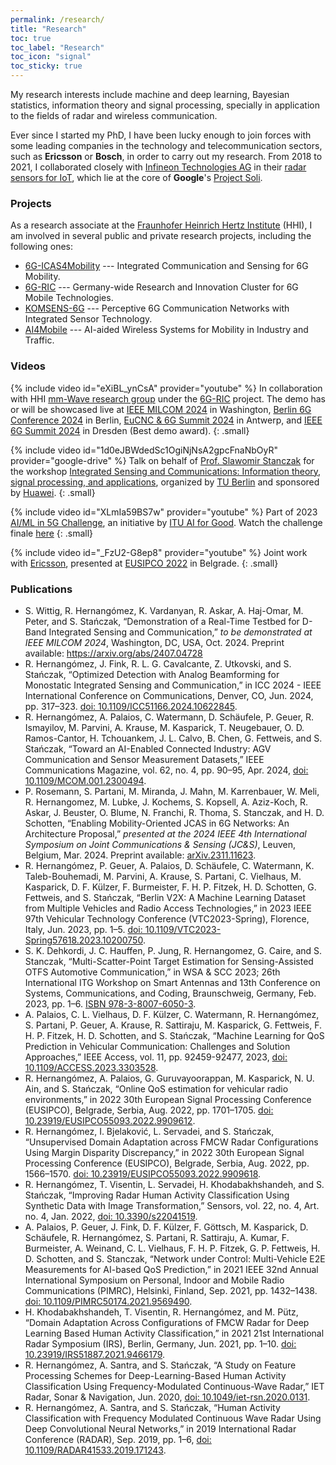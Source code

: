 ```yaml
---
permalink: /research/
title: "Research"
toc: true
toc_label: "Research"
toc_icon: "signal"
toc_sticky: true
---
```


My research interests include machine and deep learning,
Bayesian statistics, information theory and signal processing,
specially in application to the fields of radar and
wireless communication.

Ever since I started my PhD, I have been lucky enough to join forces with some
leading companies in the technology and telecommunication sectors,
such as **Ericsson** or **Bosch**,
in order to carry out my research.
From 2018 to 2021, I collaborated closely with
[Infineon Technologies AG](https://www.infineon.com/)
in their
[radar sensors for IoT](https://www.infineon.com/cms/en/product/promopages/60GHz/),
which lie at the core of **Google**'s
[Project Soli](https://atap.google.com/soli/).

### Projects

As a research associate at the
[Fraunhofer Heinrich Hertz Institute](https://www.hhi.fraunhofer.de/en) (HHI),
I am involved in several
public and private research projects, including the following ones:

* [6G-ICAS4Mobility](https://www.6g-icas4mobility.de/) --- Integrated Communication and Sensing for 6G Mobility.
* [6G-RIC](https://6g-ric.de) --- Germany-wide Research and Innovation Cluster for 6G Mobile Technologies.
* [KOMSENS-6G](https://www.komsens-6g.com/) --- Perceptive 6G Communication Networks with Integrated Sensor Technology.
* [AI4Mobile](https://www.ai4mobile.org/en/) ---
AI-aided Wireless Systems for Mobility in Industry and Traffic.

### Videos

{% include video id="eXiBL_ynCsA" provider="youtube" %}
In collaboration with HHI [mm-Wave research group](https://www.hhi.fraunhofer.de/en/departments/wn/research-groups/mm-wave.html) under the [6G-RIC](https://6g-ric.de) project. The demo has or will be showcased live
at [IEEE MILCOM 2024](https://milcom2024.ieee-milcom.org/) in Washington,
[Berlin 6G Conference 2024](https://www.6g-plattform.de/berlin-6g-conference/) in Berlin,
[EuCNC & 6G Summit 2024](https://www.eucnc.eu/2024) in Antwerp,
and [IEEE 6G Summit 2024](https://www.5gsummit.org/dresden-2024/) in Dresden (Best demo award).
{: .small}

{% include video id="1d0eJBWdedSc1OgiNjNsA2gpcFnaNbOyR" provider="google-drive" %}
Talk on behalf of [Prof. Slawomir Stanczak](https://www.tu.berlin/en/netit/prof-dr-ing-slawomir-stanczak)
for the workshop
[Integrated Sensing and Communications: Information theory, signal processing, and applications](https://commitworkshop.wixsite.com/workshop2024),
organized by [TU Berlin](https://www.tu.berlin/en/commit/)
and sponsored by [Huawei](https://www.huawei.com/eu/).
{: .small}

{% include video id="XLmIa59BS7w" provider="youtube" %}
Part of 2023 [AI/ML in 5G Challenge](https://aiforgood.itu.int/about-ai-for-good/aiml-in-5g-challenge/),
an initiative by [ITU AI for Good](https://aiforgood.itu.int/).
Watch the challenge finale [here](https://www.youtube.com/live/kvnc-hM7FaQ?si=iD2cg6QnFSX0mOFk&t=2802)
{: .small}

{% include video id="_FzU2-G8ep8" provider="youtube" %}
Joint work with [Ericsson](https://www.ericsson.com/en/about-us/company-facts/ericsson-worldwide/germany/eurolab),
presented at [EUSIPCO 2022](https://2022.eusipco.org/) in Belgrade.
{: .small}





### Publications

* S. Wittig, R. Hernangómez, K. Vardanyan, R. Askar, A. Haj-Omar, M. Peter, and S. Stańczak, “Demonstration of a Real-Time Testbed for D-Band Integrated Sensing and Communication,” _to be demonstrated at IEEE MILCOM 2024_, Washington, DC, USA, Oct. 2024. Preprint available: https://arxiv.org/abs/2407.04728
* R. Hernangómez, J. Fink, R. L. G. Cavalcante, Z. Utkovski, and S. Stańczak, “Optimized Detection with Analog Beamforming for Monostatic Integrated Sensing and Communication,” in ICC 2024 - IEEE International Conference on Communications, Denver, CO, Jun. 2024, pp. 317–323. [doi: 10.1109/ICC51166.2024.10622845](https://doi.org/10.1109/ICC51166.2024.10622845).
* R. Hernangómez, A. Palaios, C. Watermann, D. Schäufele, P. Geuer, R. Ismayilov, M. Parvini, A. Krause, M. Kasparick, T. Neugebauer, O. D. Ramos-Cantor, H. Tchouankem, J. L. Calvo, B. Chen, G. Fettweis, and S. Stańczak, “Toward an AI-Enabled Connected Industry: AGV Communication and Sensor Measurement Datasets,” IEEE Communications Magazine, vol. 62, no. 4, pp. 90–95, Apr. 2024, [doi: 10.1109/MCOM.001.2300494](https://doi.org/10.1109/MCOM.001.2300494).
* P. Rosemann, S. Partani, M. Miranda, J. Mahn, M. Karrenbauer, W. Meli, R. Hernangomez, M. Lubke, J. Kochems, S. Kopsell, A. Aziz-Koch, R. Askar, J. Beuster, O. Blume, N. Franchi, R. Thoma, S. Stanczak, and H. D. Schotten, “Enabling Mobility-Oriented JCAS in 6G Networks: An Architecture Proposal,”  _presented at the 2024 IEEE 4th International Symposium on Joint Communications & Sensing (JC&S)_, Leuven, Belgium, Mar. 2024. Preprint available: [arXiv.2311.11623](https://doi.org/10.48550/arXiv.2311.11623).
* R. Hernangómez, P. Geuer, A. Palaios, D. Schäufele, C. Watermann, K. Taleb-Bouhemadi,
M. Parvini, A. Krause, S. Partani, C. Vielhaus, M. Kasparick, D. F. Külzer,
F. Burmeister, F. H. P. Fitzek, H. D. Schotten, G. Fettweis, and S. Stańczak,
“Berlin V2X: A Machine Learning Dataset from Multiple Vehicles and Radio Access Technologies,” in 2023 IEEE 97th Vehicular Technology Conference (VTC2023-Spring), Florence, Italy, Jun. 2023, pp. 1–5. [doi: 10.1109/VTC2023-Spring57618.2023.10200750](https://doi.org/10.1109/VTC2023-Spring57618.2023.10200750).
* S. K. Dehkordi, J. C. Hauffen, P. Jung, R. Hernangomez, G. Caire, and S. Stanczak, “Multi-Scatter-Point Target Estimation for Sensing-Assisted OTFS Automotive Communication,”
in WSA & SCC 2023; 26th International ITG Workshop on Smart Antennas and 13th Conference on Systems, Communications, and Coding, Braunschweig, Germany, Feb. 2023, pp. 1–6. [ISBN 978-3-8007-6050-3](https://ieeexplore.ieee.org/abstract/document/10104578).
* A. Palaios, C. L. Vielhaus, D. F. Külzer, C. Watermann, R. Hernangómez,
S. Partani, P. Geuer, A. Krause, R. Sattiraju, M. Kasparick, G. Fettweis,
F. H. P. Fitzek, H. D. Schotten, and S. Stańczak, “Machine Learning for QoS Prediction in Vehicular Communication: Challenges and Solution Approaches,” IEEE Access, vol. 11, pp. 92459-92477, 2023, [doi: 10.1109/ACCESS.2023.3303528](https://doi.org/10.1109/ACCESS.2023.3303528).
* R. Hernangómez, A. Palaios, G. Guruvayoorappan, M. Kasparick, N. U. Ain, and S. Stańczak, “Online QoS estimation for vehicular radio environments,” in 2022 30th European Signal Processing Conference (EUSIPCO), Belgrade, Serbia, Aug. 2022, pp. 1701–1705. [doi: 10.23919/EUSIPCO55093.2022.9909612](https://doi.org/10.23919/EUSIPCO55093.2022.9909612).
* R. Hernangómez, I. Bjelaković, L. Servadei, and S. Stańczak, “Unsupervised Domain Adaptation across FMCW Radar Configurations Using Margin Disparity Discrepancy,” in 2022 30th European Signal Processing Conference (EUSIPCO), Belgrade, Serbia, Aug. 2022, pp. 1566–1570. [doi: 10.23919/EUSIPCO55093.2022.9909618](https://doi.org/10.23919/EUSIPCO55093.2022.9909618).
* R. Hernangómez, T. Visentin, L. Servadei, H. Khodabakhshandeh, and S. Stańczak, “Improving Radar Human Activity Classification Using Synthetic Data with Image Transformation,” Sensors, vol. 22, no. 4, Art. no. 4, Jan. 2022, [doi: 10.3390/s22041519](https://doi.org/10.3390/s22041519).
* A. Palaios, P. Geuer, J. Fink, D. F. Külzer, F. Göttsch, M. Kasparick,
D. Schäufele, R. Hernangómez, S. Partani, R. Sattiraju, A. Kumar,
F. Burmeister, A. Weinand, C. L. Vielhaus, F. H. P. Fitzek, G. P. Fettweis,
H. D. Schotten, and S. Stanczak, “Network under Control: Multi-Vehicle E2E Measurements for AI-based QoS Prediction,” in 2021 IEEE 32nd Annual International Symposium on Personal, Indoor and Mobile Radio Communications (PIMRC), Helsinki, Finland, Sep. 2021, pp. 1432–1438. [doi: 10.1109/PIMRC50174.2021.9569490](https://doi.org/10.1109/PIMRC50174.2021.9569490).
* H. Khodabakhshandeh, T. Visentin, R. Hernangómez, and M. Pütz,
“Domain Adaptation Across Configurations of FMCW Radar for
Deep Learning Based Human Activity Classification,”
in 2021 21st International Radar Symposium (IRS), Berlin, Germany, Jun. 2021, pp. 1–10.
[doi: 10.23919/IRS51887.2021.9466179](https://doi.org/10.23919/IRS51887.2021.9466179).
* R. Hernangómez, A. Santra, and S. Stańczak,
“A Study on Feature Processing Schemes for Deep-Learning-Based
Human Activity Classification Using Frequency-Modulated Continuous-Wave Radar,”
IET Radar, Sonar & Navigation, Jun. 2020,
[doi: 10.1049/iet-rsn.2020.0131](https://doi.org/10.1049/iet-rsn.2020.0131).
* R. Hernangómez, A. Santra, and S. Stańczak,
“Human Activity Classification with Frequency Modulated Continuous Wave Radar
Using Deep Convolutional Neural Networks,”
in 2019 International Radar Conference (RADAR),
Sep. 2019, pp. 1–6,
[doi: 10.1109/RADAR41533.2019.171243](https://doi.org/10.1109/RADAR41533.2019.171243).

